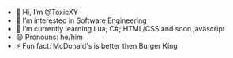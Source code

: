- 👋 Hi, I’m @ToxicXY
- 👀 I’m interested in Software Engineering
- 🌱 I’m currently learning Lua; C#; HTML/CSS and soon javascript
- 😄 Pronouns: he/him
- ⚡ Fun fact: McDonald's is better then Burger King

<!---
ToxicXY/ToxicXY is a ✨ special ✨ repository because its `README.md` (this file) appears on your GitHub profile.
You can click the Preview link to take a look at your changes.
--->
